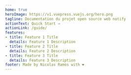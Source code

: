 ```yaml
---
home: true
heroImage: https://v1.vuepress.vuejs.org/hero.png
tagline: Documentation du projet open source web notify
actionText: Quick Start →
actionLink: /guide/
features:
- title: Feature 1 Title
  details: Feature 1 Description
- title: Feature 2 Title
  details: Feature 2 Description
- title: Feature 3 Title
  details: Feature 3 Description
footer: Made by Nicolas Ramos with ❤️
---
```

